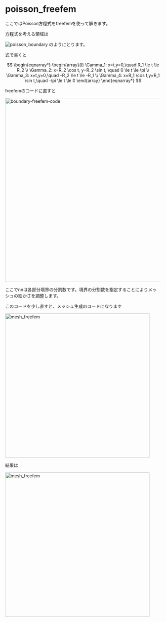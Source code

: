# poisson_freefem

ここではPoisson方程式をfreefemを使って解きます。

方程式を考える領域は

![poisson_boundary](https://user-images.githubusercontent.com/1296728/222932461-ba32a528-fe21-48fd-96c1-81fe190bf448.png)
のようにとります。

式で書くと

$$
\begin{eqnarray*}
\begin{array}{l}
\Gamma_1: x=t,y=0,\quad R_1 \le t \le R_2 \\
\Gamma_2: x=R_2 \cos t, y=R_2 \sin t, \quad 0 \le t \le \pi \\
\Gamma_3: x=t,y=0,\quad -R_2 \le t \le -R_1 \\
\Gamma_4: x=R_1 \cos t,y=R_1 \sin t,\quad -\pi \le t \le 0
\end{array}
\end{eqnarray*}
$$

freefemのコードに直すと

<img width="596" alt="boundary-freefem-code" src="https://user-images.githubusercontent.com/1296728/222932596-659617e2-38dc-4944-8e31-a1937d17cb68.png">

ここでnnは各部分境界の分割数です。境界の分割数を指定することによりメッシュの細かさを調整します。

このコードを少し直すと、メッシュ生成のコードになります

<img width="467" alt="mesh_freefem" src="https://user-images.githubusercontent.com/1296728/222932851-f5b3c612-4c59-4155-ae6f-ac50a8aeaaaf.png">

結果は

<img width="467" alt="mesh_freefem" src="https://user-images.githubusercontent.com/1296728/222932927-6885f8c9-6ea9-4093-9518-20d4ca90e574.png">
